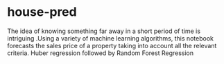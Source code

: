 # house-pred
The idea of knowing something far away in a short period of time is intriguing .Using a variety of machine learning algorithms, this notebook forecasts the sales price of a property taking into account all the relevant criteria.   Huber regression followed by Random Forest Regression
